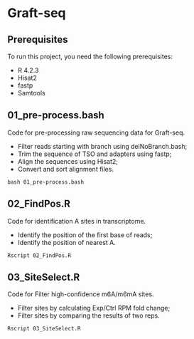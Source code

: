 # Graft-seq

## Prerequisites
To run this project, you need the following prerequisites:
- R 4.2.3
- Hisat2
- fastp
- Samtools

## 01_pre-process.bash

   Code for pre-processing raw sequencing data for Graft-seq.
- Filter reads starting with branch using delNoBranch.bash;
- Trim the sequence of TSO and adapters using fastp;
- Align the sequences using Hisat2;
- Convert and sort alignment files.

```
bash 01_pre-process.bash
```

## 02_FindPos.R

   Code for identification A sites in transcriptome. 
- Identify the position of the first base of reads;
- Identify the position of nearest A.
   
```
Rscript 02_FindPos.R
```

## 03_SiteSelect.R

   Code for Filter high-confidence m6A/m6mA sites.
- Filter sites by calculating Exp/Ctrl RPM fold change;
- Filter sites by comparing the results of two reps.

```
Rscript 03_SiteSelect.R
```
